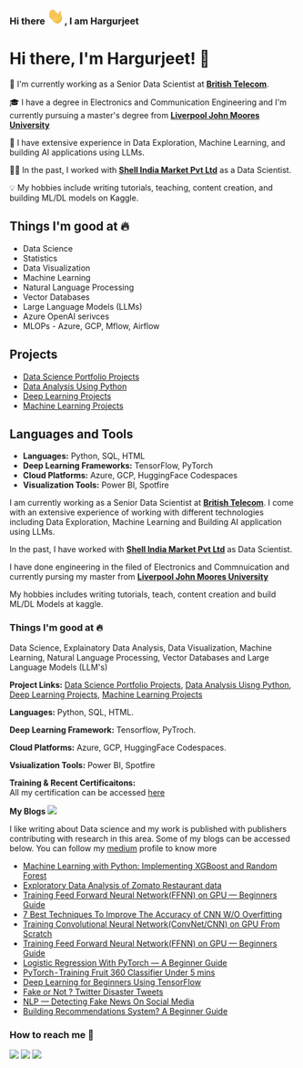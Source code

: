 ### Hi there <img src="https://raw.githubusercontent.com/ABSphreak/ABSphreak/master/gifs/Hi.gif" width="30px">, I am Hargurjeet

# Hi there, I'm Hargurjeet! 👋

🔭 I'm currently working as a Senior Data Scientist at [**British Telecom**](https://www.bt.com/).

🎓 I have a degree in Electronics and Communication Engineering and I'm currently pursuing a master's degree from [**Liverpool John Moores University**](https://www.ljmu.ac.uk/)

🌱 I have extensive experience in Data Exploration, Machine Learning, and building AI applications using LLMs.

👨‍💻 In the past, I worked with  [**Shell India Market Pvt Ltd**](https://www.shell.in/) as a Data Scientist.

💡 My hobbies include writing tutorials, teaching, content creation, and building ML/DL models on Kaggle.

## Things I'm good at 🔥
- Data Science
- Statistics 
- Data Visualization
- Machine Learning
- Natural Language Processing
- Vector Databases
- Large Language Models (LLMs)
- Azure OpenAI serivces
- MLOPs - Azure, GCP, Mflow, Airflow

## Projects
- [Data Science Portfolio Projects](https://github.com/hargurjeet/Portfolio-Projects/blob/main/README.md)
- [Data Analysis Using Python](https://github.com/hargurjeet/Data-Analysis-Using-Python)
- [Deep Learning Projects](https://github.com/hargurjeet/DeepLearning)
- [Machine Learning Projects](https://github.com/hargurjeet/MachineLearning)

## Languages and Tools
- **Languages:** Python, SQL, HTML
- **Deep Learning Frameworks:** TensorFlow, PyTorch
- **Cloud Platforms:** Azure, GCP, HuggingFace Codespaces
- **Visualization Tools:** Power BI, Spotfire





I am currently working as a Senior Data Scientist at [**British Telecom**](https://www.bt.com/). I come with an extensive experience of working with different technologies including Data Exploration, Machine Learning and Building AI application using LLMs.

In the past, I have worked with [**Shell India Market Pvt Ltd**](https://www.shell.in/) as Data Scientist. 

I have done engineering in the filed of Electronics and Commnuication and currently pursing my master from [**Liverpool John Moores University**](https://www.ljmu.ac.uk/)

My hobbies includes writing tutorials, teach, content creation and build ML/DL Models at kaggle.


### Things I'm good at :fire:

Data Science, Explainatory Data Analysis, Data Visualization, Machine Learning, Natural Language Processing, Vector Databases and Large Language Models (LLM's)

**Project Links:** [Data Science Portfolio Projects](https://github.com/hargurjeet/Portfolio-Projects/blob/main/README.md), [Data Analysis Uisng Python](https://github.com/hargurjeet/Data-Analysis-Using-Python), [Deep Learning Projects](https://github.com/hargurjeet/DeepLearning), [Machine Learning Projects](https://github.com/hargurjeet/MachineLearning)

**Languages:**  Python, SQL, HTML.

**Deep Learning Framework:** Tensorflow, PyTroch.

**Cloud Platforms:** Azure, GCP, HuggingFace Codespaces.

**Vsiualization Tools:** Power BI, Spotfire

**Training & Recent Certificaitons:** 
<br> All my certification can be accessed [here](https://github.com/hargurjeet/Certificates)

**My Blogs** <img src="https://img.icons8.com/color/64/000000/blog.png"/>


I like writing about Data science and my work is published with publishers contributing with research in this area. Some of my blogs can be accessed below. You can follow my [medium](https://gurjeet333.medium.com/) profile to know more


  - [Machine Learning with Python: Implementing XGBoost and Random Forest](https://gurjeet333.medium.com/machine-learning-with-python-implementing-xgboost-and-random-forest-fd51fa4f9f4c)
  - [Exploratory Data Analysis of Zomato Restaurant data](https://blog.jovian.ai/explanatory-data-analysis-of-zomato-restaurant-data-71ba8c3c7e5e)
  - [Training Feed Forward Neural Network(FFNN) on GPU — Beginners Guide](https://medium.com/mlearning-ai/training-feed-forward-neural-network-ffnn-on-gpu-beginners-guide-2d04254deca9)
  - [7 Best Techniques To Improve The Accuracy of CNN W/O Overfitting](https://medium.com/mlearning-ai/7-best-techniques-to-improve-the-accuracy-of-cnn-w-o-overfitting-6db06467182f)
  - [Training Convolutional Neural Network(ConvNet/CNN) on GPU From Scratch](https://medium.com/mlearning-ai/training-convolutional-neural-network-convnet-cnn-on-gpu-from-scratch-439e9fdc13a5)
  - [Training Feed Forward Neural Network(FFNN) on GPU — Beginners Guide](https://medium.com/mlearning-ai/training-feed-forward-neural-network-ffnn-on-gpu-beginners-guide-2d04254deca9)
  - [Logistic Regression With PyTorch — A Beginner Guide](https://medium.com/analytics-vidhya/logistic-regression-with-pytorch-a-beginner-guide-33c2266ad129)
  - [PyTorch - Training Fruit 360 Classifier Under 5 mins]()
  - [Deep Learning for Beginners Using TensorFlow](https://gurjeet333.medium.com/cnn-german-traffic-signal-recognition-benchmarking-using-tensorflow-accuracy-80-d069b7996082)
  - [Fake or Not ? Twitter Disaster Tweets](https://gurjeet333.medium.com/fake-or-not-twitter-disaster-tweets-f1a6b2311be9)
  - [NLP — Detecting Fake News On Social Media](https://medium.com/mlearning-ai/nlp-detecting-fake-news-on-social-media-aa53ff74f2ff)
  - [Building Recommendations System? A Beginner Guide](https://medium.com/mlearning-ai/building-recommendations-system-a-beginner-guide-8593f205bc0a)


### How to reach me 📱

[<img target="_blank" src="https://img.icons8.com/cotton/64/000000/whatsapp--v4.png"/>](https://wa.me/919035828125) [<img target="_blank" src="https://img.icons8.com/doodle/64/000000/linkedin-circled.png"/>](https://www.linkedin.com/in/hargurjeet/) [<img src="https://img.icons8.com/dusk/64/000000/medium-new.png"/>](https://medium.com/@gurjeet333)
